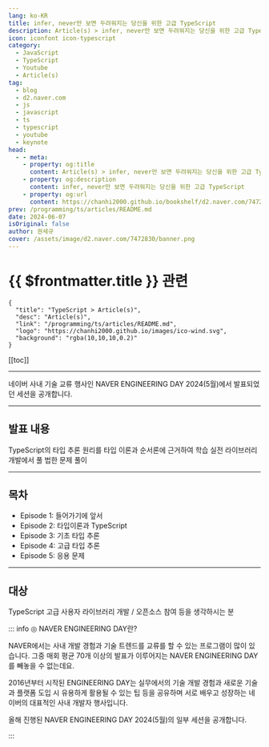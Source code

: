 ```yaml
---
lang: ko-KR
title: infer, never만 보면 두려워지는 당신을 위한 고급 TypeScript
description: Article(s) > infer, never만 보면 두려워지는 당신을 위한 고급 TypeScript
icon: iconfont icon-typescript
category: 
  - JavaScript
  - TypeScript
  - Youtube
  - Article(s)
tag: 
  - blog
  - d2.naver.com
  - js
  - javascript
  - ts
  - typescript
  - youtube
  - keynote
head:  
  - - meta:
    - property: og:title
      content: Article(s) > infer, never만 보면 두려워지는 당신을 위한 고급 TypeScript
    - property: og:description
      content: infer, never만 보면 두려워지는 당신을 위한 고급 TypeScript
    - property: og:url
      content: https://chanhi2000.github.io/bookshelf/d2.naver.com/7472830.html
prev: /programming/ts/articles/README.md
date: 2024-06-07
isOriginal: false
author: 권세규
cover: /assets/image/d2.naver.com/7472830/banner.png
---
```


# {{ $frontmatter.title }} 관련

```component VPCard
{
  "title": "TypeScript > Article(s)",
  "desc": "Article(s)",
  "link": "/programming/ts/articles/README.md",
  "logo": "https://chanhi2000.github.io/images/ico-wind.svg",
  "background": "rgba(10,10,10,0.2)"
}
```

[[toc]]

---

<SiteInfo
  name="infer, never만 보면 두려워지는 당신을 위한 고급 TypeScript | NAVER D2"
  desc="infer, never만 보면 두려워지는 당신을 위한 고급 TypeScript"
  url="https://d2.naver.com/helloworld/7472830"
  logo="/assets/image/d2.naver.com/favicon.ico"
  preview="/assets/image/d2.naver.com/7472830/banner.jpg"/>

네이버 사내 기술 교류 행사인 NAVER ENGINEERING DAY 2024(5월)에서 발표되었던 세션을 공개합니다.

<!-- <VidStack src="https://tv.naver.com/embed/52368749" /> -->
<VidStack src="youtube/xesy1i67OWI" />

---

## 발표 내용

TypeScript의 타입 추론 원리를 타입 이론과 순서론에 근거하여 학습
실전 라이브러리 개발에서 풀 법한 문제 풀이

---

## 목차

- Episode 1: 들어가기에 앞서
- Episode 2: 타입이론과 TypeScript
- Episode 3: 기초 타입 추론
- Episode 4: 고급 타입 추론
- Episode 5: 응용 문제

---

## 대상

TypeScript 고급 사용자
라이브러리 개발 / 오픈소스 참여 등을 생각하시는 분

::: info ◎ NAVER ENGINEERING DAY란?
  
NAVER에서는 사내 개발 경험과 기술 트렌드를 교류를 할 수 있는 프로그램이 많이 있습니다. 그중 매회 평균 70개 이상의 발표가 이루어지는 NAVER ENGINEERING DAY를 빼놓을 수 없는데요. 

2016년부터 시작된 ENGINEERING DAY는 실무에서의 기술 개발 경험과 새로운 기술과 플랫폼 도입 시 유용하게 활용될 수 있는 팁 등을 공유하며 서로 배우고 성장하는 네이버의 대표적인 사내 개발자 행사입니다.

올해 진행된 NAVER ENGINEERING DAY 2024(5월)의 일부 세션을 공개합니다.
  
:::
